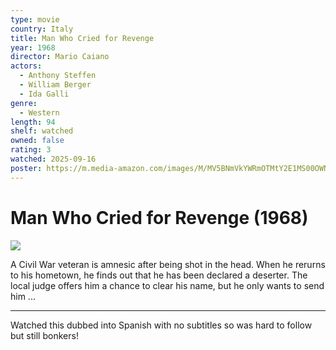 ```yaml
---
type: movie
country: Italy
title: Man Who Cried for Revenge
year: 1968
director: Mario Caiano
actors:
  - Anthony Steffen
  - William Berger
  - Ida Galli
genre:
  - Western
length: 94
shelf: watched
owned: false
rating: 3
watched: 2025-09-16
poster: https://m.media-amazon.com/images/M/MV5BNmVkYWRmOTMtY2E1MS00OWNmLThiODktMzc2NWEwMjNhYTM0XkEyXkFqcGdeQXVyMTQ3Njg3MQ@@._V1_SX300.jpg
---
```


# Man Who Cried for Revenge (1968)

![](https://m.media-amazon.com/images/M/MV5BNmVkYWRmOTMtY2E1MS00OWNmLThiODktMzc2NWEwMjNhYTM0XkEyXkFqcGdeQXVyMTQ3Njg3MQ@@._V1_SX300.jpg)

A Civil War veteran is amnesic after being shot in the head. When he rerurns to his hometown, he finds out that he has been declared a deserter. The local judge offers him a chance to clear his name, but he only wants to send him ...

---
Watched this dubbed into Spanish with no subtitles so was hard to follow but still bonkers!
